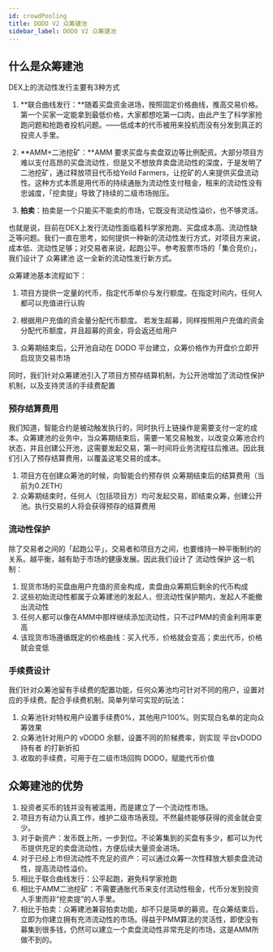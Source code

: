 ```yaml
---
id: crowdPooling
title: DODO V2 众筹建池
sidebar_label: DODO V2 众筹建池
---
```


## 什么是众筹建池

DEX上的流动性发行主要有3种方式

1. **联合曲线发行：**随着买盘资金进场，按照固定价格曲线，推高交易价格。第一个买家一定能拿到最低价格，大家都想吃第一口肉，由此产生了科学家抢跑问题和抢跑者投机问题。——低成本的代币被用来投机而没有分发到真正的投资人手里。

2. **AMM+二池挖矿：**AMM 要求买盘与卖盘双边等比例配资。大部分项目方难以支付高昂的买盘流动性，但是又不想放弃卖盘流动性的深度，于是发明了二池挖矿，通过释放项目代币给Yeild Farmers，让挖矿的人来提供买盘流动性。这种方式本质是用代币的持续通胀为流动性支付租金，租来的流动性没有忠诚度，「挖卖提」导致了持续的二级市场抛压。

3. **拍卖**：拍卖是一个只能买不能卖的市场，它既没有流动性溢价，也不够灵活。

也就是说，目前在DEX上发行流动性面临着科学家抢跑、买盘成本高、流动性缺乏等问题。我们一直在思考，如何提供一种新的流动性发行方式，对项目方来说，成本低、流动性足够；对交易者来说，起跑公平。参考股票市场的「集合竞价」，我们设计了 众筹建池 这一全新的流动性发行新方式。


众筹建池基本流程如下：

1. 项目方提供一定量的代币，指定代币单价与发行额度。在指定时间内，任何人都可以充值进行认购

2. 根据用户充值的资金量分配代币额度。 若发生超募，同样按照用户充值的资金分配代币额度，并且超募的资金，将会返还给用户

3. 众筹期结束后，公开池自动在 DODO 平台建立，众筹价格作为开盘价立即开启现货交易市场

同时，我们针对众筹建池引入了项目方预存结算机制，为公开池增加了流动性保护机制，以及支持灵活的手续费配置


### 预存结算费用

我们知道，智能合约是被动触发执行的，同时执行上链操作是需要支付一定的成本。众筹建池的业务中，当众筹期结束后，需要一笔交易触发，以改变众筹池合约状态，并且创建公开池，这需要发起交易，第一时间将业务流程往后推进。因此我们引入了预存结算费用，以覆盖这笔交易的成本。

1. 项目方在创建众筹池的时候，向智能合约预存供 众筹期结束后的结算费用（当前为0.2ETH）
2. 众筹期结束时，任何人（包括项目方）均可发起交易，即结束众筹，创建公开池。执行交易的人将会获得预存的结算费用

### 流动性保护

除了交易者之间的「起跑公平」，交易者和项目方之间，也要维持一种平衡制约的关系。越平衡，越有助于市场的健康发展。因此我们设计了 流动性保护 这一机制：

1. 现货市场的买盘由用户充值的资金构成，卖盘由众筹期后剩余的代币构成
2. 这些初始流动性都属于众筹建池的发起人，但流动性保护期内，发起人不能撤出流动性
3. 任何人都可以像在AMM中那样继续添加流动性，只不过PMM的资金利用率更高
4. 该现货市场遵循既定的价格曲线：买入代币，价格就会变高；卖出代币，价格就会变低

### 手续费设计

我们针对众筹池留有手续费的配置功能，任何众筹池均可针对不同的用户，设置对应的手续费。配合手续费机制，简单列举可实现的玩法：

1. 众筹池针对特权用户设置手续费0%，其他用户100%。则实现白名单的定向众筹效果
2. 众筹池针对用户的 vDODO 余额，设置不同的阶梯费率，则实现 平台vDODO持有者 的打新折扣
3. 收取的手续费，可用于在二级市场回购 DODO，赋能代币价值


## 众筹建池的优势

1. 投资者买币的钱并没有被滥用，而是建立了一个流动性市场。
2. 项目方有动力认真工作，维护二级市场表现。不然最终能够获得的资金就会变少。
3. 对于新资产：发币既上所，一步到位。不论筹集到的买盘有多少，都可以为代币提供充足的卖盘流动性，方便后续大量资金进场。
4. 对于已经上市但流动性不充足的资产：可以通过众筹一次性释放大额卖盘流动性，提高流动性溢价。
5. 相比于联合曲线发行：公平起跑，避免科学家抢跑
6. 相比于AMM二池挖矿：不需要通胀代币来支付流动性租金，代币分发到投资人手里而非“挖卖提”的人手里。
7. 相比于拍卖：众筹建池兼容拍卖功能，却不只是简单的募资。在众筹结束后，立即为你建立拥有充沛流动性的市场。得益于PMM算法的灵活性，即使没有募集到很多钱，仍然可以建立一个卖盘流动性非常充足的市场，这是AMM所做不到的。

